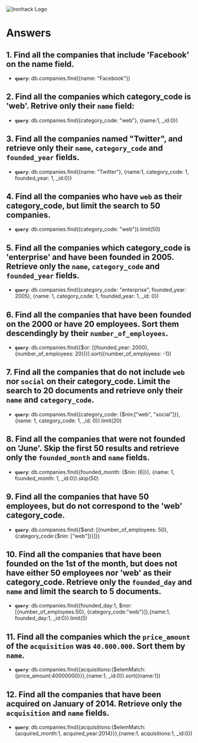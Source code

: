 ![Ironhack Logo](https://i.imgur.com/1QgrNNw.png)

# Answers

## 1. Find all the companies that include 'Facebook' on the **name** field.
 - **`query`**: db.companies.find({name: "Facebook"})
 

 ## 2. Find all the companies which **category_code** is 'web'. Retrive only their `name` field:
 - **`query`**: db.companies.find({category_code: "web"}, {name:1, _id:0})


## 3. Find all the companies named "Twitter", and retrieve only their `name`, `category_code` and `founded_year` fields.
 - **`query`**: db.companies.find({name: "Twitter"}, {name:1, category_code: 1, founded_year: 1, _id:0})


## 4. Find all the companies who have `web` as their **category_code**, but limit the search to 50 companies.
 - **`query`**: db.companies.find({category_code: "web"}).limit(50)


## 5. Find all the companies which **category_code** is 'enterprise' and have been founded in 2005. Retrieve only the `name`, `category_code` and `founded_year` fields.
- **`query`**: db.companies.find({category_code: "enterprise", founded_year: 2005}, {name: 1, category_code: 1, founded_year: 1, _id: 0})


## 6. Find all the companies that have been **founded** on the 2000 or have 20 **employees**. Sort them descendingly by their `number_of_employees`.
- **`query`**: db.companies.find({$or: [{founded_year: 2000}, {number_of_employees: 20}]}).sort({number_of_employees: -1})


## 7. Find all the companies that do not include `web` nor `social` on their **category_code**. Limit the search to 20 documents and retrieve only their `name` and `category_code`.
- **`query`**: db.companies.find({category_code: {$nin:["web", "social"]}}, {name: 1, category_code: 1, _id: 0}).limit(20)


## 8. Find all the companies that were not **founded** on 'June'. Skip the first 50 results and retrieve only the `founded_month` and `name` fields.
- **`query`**: db.companies.find({founded_month: {$nin: [6]}}, {name: 1, founded_month: 1, _id:0}).skip(50)


## 9. Find all the companies that have 50 employees, but do not correspond to the 'web' **category_code**. 
- **`query`**: db.companies.find({$and: [{number_of_employees: 50}, {category_code:{$nin: ["web"]}}]})


## 10. Find all the companies that have been founded on the 1st of the month, but does not have either 50 employees nor 'web' as their **category_code**. Retrieve only the `founded_day` and `name` and limit the search to 5 documents.
- **`query`**: db.companies.find({founded_day:1, $nor:[{number_of_employees:50}, {category_code:"web"}]},{name:1, founded_day:1, _id:0}).limit(5)


## 11. Find all the companies which the `price_amount` of the `acquisition` was **`40.000.000`**. Sort them by `name`.
- **`query`**: db.companies.find({acquisitions:{$elemMatch:{price_amount:40000000}}},{name:1, _id:0}).sort({name:1})


## 12. Find all the companies that have been acquired on January of 2014. Retrieve only the `acquisition` and `name` fields.
- **`query`**: db.companies.find({acquisitions:{$elemMatch: {acquired_month:1, acquired_year:2014}}},{name:1, acquisitions:1, _id:0})